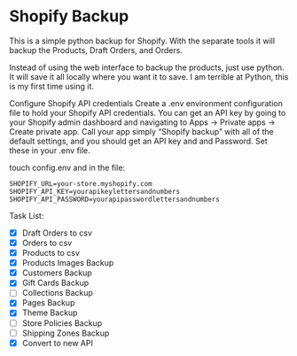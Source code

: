 # Shopify Backup
 This is a simple python backup for Shopify. With the separate tools it will backup the Products, Draft Orders, and Orders. 
  
Instead of using the web interface to backup the products, just use python. It will save it all locally where you want it to save. I am terrible at Python, this is my first time using it.  

Configure Shopify API credentials
Create a .env environment configuration file to hold your Shopify API credentials. You can get an API key by going to your Shopify admin dashboard and navigating to Apps -> Private apps -> Create private app. Call your app simply “Shopify backup” with all of the default settings, and you should get an API key and and Password. Set these in your .env file.

touch config.env
and in the file:

```
SHOPIFY_URL=your-store.myshopify.com
SHOPIFY_API_KEY=yourapikeylettersandnumbers
SHOPIFY_API_PASSWORD=yourapipasswordlettersandnumbers
```

Task List:
- [x] Draft Orders to csv
- [x] Orders to csv
- [x] Products to csv
- [x] Products Images Backup
- [x] Customers Backup
- [x] Gift Cards Backup
- [ ] Collections Backup
- [x] Pages Backup
- [x] Theme Backup
- [ ] Store Policies Backup
- [ ] Shipping Zones Backup
- [x] Convert to new API

